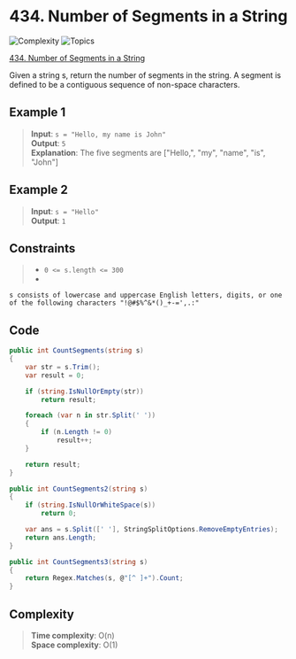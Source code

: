 # 434. Number of Segments in a String

![Complexity](https://img.shields.io/badge/easy-green)
![Topics](https://img.shields.io/badge/string-blue)

[434. Number of Segments in a String](https://leetcode.com/problems/number-of-segments-in-a-string/)

Given a string s, return the number of segments in the string. A segment is defined to be a contiguous sequence of
non-space characters.

## Example 1

> **Input**: `s = "Hello, my name is John"`  
> **Output**: `5`  
> **Explanation**: The five segments are ["Hello,", "my", "name", "is", "John"]

## Example 2

> **Input**: `s = "Hello"`  
> **Output**: `1`

## Constraints

> - `0 <= s.length <= 300`
> -
`s consists of lowercase and uppercase English letters, digits, or one of the following characters "!@#$%^&*()_+-=',.:"`

## Code

```csharp
public int CountSegments(string s)
{
    var str = s.Trim();
    var result = 0;

    if (string.IsNullOrEmpty(str))
        return result;

    foreach (var n in str.Split(' '))
    {
        if (n.Length != 0)
            result++;
    }

    return result;
}

public int CountSegments2(string s)
{
    if (string.IsNullOrWhiteSpace(s))
        return 0;

    var ans = s.Split([' '], StringSplitOptions.RemoveEmptyEntries);
    return ans.Length;
}

public int CountSegments3(string s)
{
    return Regex.Matches(s, @"[^ ]+").Count;
}
```

## Complexity

> **Time complexity**: O(n)  
> **Space complexity**: O(1)